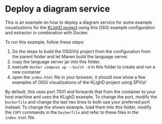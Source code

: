 # Deploy a diagram service

This is an example on how to deploy a diagram service for some example visualizations for the [KLighD project](https://github.com/kieler/klighd) using this OSGi example configuration and extractor in combination with Docker.

To run this example, follow these steps:
1. Do the steps to build the OSGiViz project from the configuration from the parent folder and let Maven build the language server.
1. copy the language server jar into this folder.
1. execute `docker compose up --build -d` in this folder to create and run a new container
1. open the `index.html` file in your browser, it should now show a few examples of OSGi visualizations of the KLighD project using SPViz!

By default, this uses port 7001 and forwards that from the container to your host machine and uses the KLighD example.
To change the port, modify the `Dockerfile` and change the last two lines to both use your preferred port instead.
To change the shown example, load them into this folder, modify the `COPY` commands in the `Dockerfile` and refer to these files in the `index.html` file.